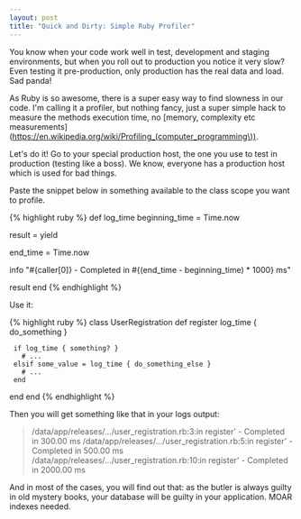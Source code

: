```yaml
---
layout: post
title: "Quick and Dirty: Simple Ruby Profiler"
---
```



You know when your code work well in test, development and staging environments, but when you roll out to production you notice it very slow? Even testing it pre-production, only production has the real data and load. Sad panda!

As Ruby is so awesome, there is a super easy way to find slowness in our code. I'm calling it a profiler, but nothing fancy, just a super simple hack to measure the methods execution time, no [memory, complexity etc measurements](https://en.wikipedia.org/wiki/Profiling_(computer_programming\)).

Let's do it! Go to your special production host, the one you use to test in production (testing like a boss). We know, everyone has a production host which is used for bad things.

Paste the snippet below in something available to the class scope you want to profile.

{% highlight ruby %}
def log_time
  beginning_time = Time.now

  result = yield

  end_time = Time.now

  info "#{caller[0]} - Completed in #{(end_time - beginning_time) * 1000} ms"

  result
end
{% endhighlight %}


Use it:

{% highlight ruby %}
class UserRegistration
   def register
     log_time { do_something }

     if log_time { something? }
       # ...
     elsif some_value = log_time { do_something_else }
       # ...
     end
   end
end
{% endhighlight %}

Then you will get something like that in your logs output:

> /data/app/releases/.../user_registration.rb:3:in register' - Completed in 300.00 ms
> /data/app/releases/.../user_registration.rb:5:in register' - Completed in 500.00 ms
> /data/app/releases/.../user_registration.rb:10:in register' - Completed in 2000.00 ms


And in most of the cases, you will find out that: as the butler is always guilty in old mystery books, your database will be guilty in your application. MOAR indexes needed.
